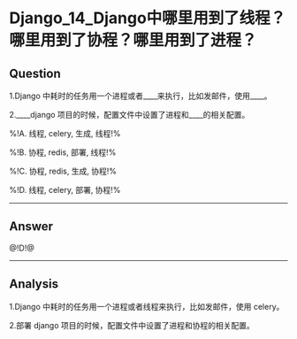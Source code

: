 # Django_14_Django中哪里用到了线程？哪里用到了协程？哪里用到了进程？

## Question
1.Django 中耗时的任务用一个进程或者____来执行，比如发邮件，使用____。

2.____django 项目的时候，配置文件中设置了进程和____的相关配置。

%!A. 线程, celery, 生成, 线程!%

%!B. 协程, redis, 部署, 线程!%

%!C. 协程, redis, 生成, 协程!%

%!D. 线程, celery, 部署, 协程!%

----

## Answer
@!D!@

----

## Analysis

1.Django 中耗时的任务用一个进程或者线程来执行，比如发邮件，使用 celery。

2.部署 django 项目的时候，配置文件中设置了进程和协程的相关配置。